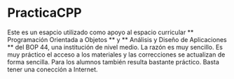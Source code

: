 # PracticaCPP
Este es un esapcio utilizado como apoyo al espacio curricular ** Programación Orientada a Objetos ** y  ** Análisis y Diseño de Aplicaciones ** del BOP 44,  una institución de nivel medio.
La razón es muy sencillo. Es muy práctico el acceso a los materiales y las correcciones se actualizan de forma sencilla.
Para los alumnos también resulta bastante práctico. Basta tener una conección a Internet.





